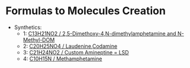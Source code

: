 # Formulas to Molecules Creation

- Synthetics:  
  - 1: [C13H21NO2 / 2,5-Dimethoxy-4,N-dimethylamphetamine and N-Methyl-DOM](/assets/docs/synthesis/substances/formulas/syn/1/readme.md)   
  - 2: [C20H25NO4 / Laudenine,Codamine](/assets/docs/synthesis/substances/formulas/syn/2/readme.md)    
  - 3: [C21H24NO2 / Custom Amineptine = LSD](/assets/docs/synthesis/substances/formulas/syn/3/readme.md)    
  - 4: [C10H15N / Methamphetamine ](/assets/docs/synthesis/substances/formulas/syn/4/readme.md)    
